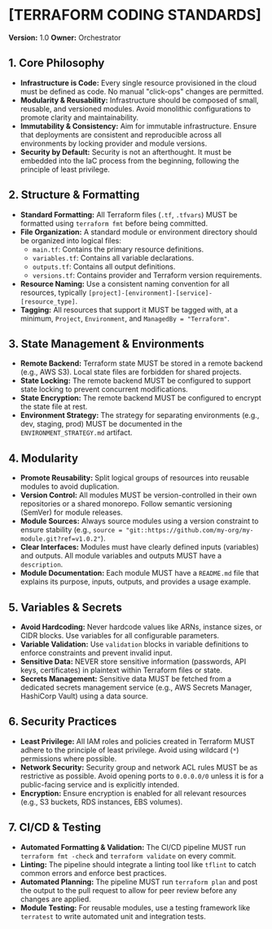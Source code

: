 # [TERRAFORM CODING STANDARDS]

**Version:** 1.0
**Owner:** Orchestrator

## 1. Core Philosophy
- **Infrastructure is Code:** Every single resource provisioned in the cloud must be defined as code. No manual "click-ops" changes are permitted.
- **Modularity & Reusability:** Infrastructure should be composed of small, reusable, and versioned modules. Avoid monolithic configurations to promote clarity and maintainability.
- **Immutability & Consistency:** Aim for immutable infrastructure. Ensure that deployments are consistent and reproducible across all environments by locking provider and module versions.
- **Security by Default:** Security is not an afterthought. It must be embedded into the IaC process from the beginning, following the principle of least privilege.

## 2. Structure & Formatting
- **Standard Formatting:** All Terraform files (`.tf`, `.tfvars`) MUST be formatted using `terraform fmt` before being committed.
- **File Organization:** A standard module or environment directory should be organized into logical files:
    - `main.tf`: Contains the primary resource definitions.
    - `variables.tf`: Contains all variable declarations.
    - `outputs.tf`: Contains all output definitions.
    - `versions.tf`: Contains provider and Terraform version requirements.
- **Resource Naming:** Use a consistent naming convention for all resources, typically `[project]-[environment]-[service]-[resource_type]`.
- **Tagging:** All resources that support it MUST be tagged with, at a minimum, `Project`, `Environment`, and `ManagedBy = "Terraform"`.

## 3. State Management & Environments
- **Remote Backend:** Terraform state MUST be stored in a remote backend (e.g., AWS S3). Local state files are forbidden for shared projects.
- **State Locking:** The remote backend MUST be configured to support state locking to prevent concurrent modifications.
- **State Encryption:** The remote backend MUST be configured to encrypt the state file at rest.
- **Environment Strategy:** The strategy for separating environments (e.g., dev, staging, prod) MUST be documented in the `ENVIRONMENT_STRATEGY.md` artifact.

## 4. Modularity
- **Promote Reusability:** Split logical groups of resources into reusable modules to avoid duplication.
- **Version Control:** All modules MUST be version-controlled in their own repositories or a shared monorepo. Follow semantic versioning (SemVer) for module releases.
- **Module Sources:** Always source modules using a version constraint to ensure stability (e.g., `source = "git::https://github.com/my-org/my-module.git?ref=v1.0.2"`).
- **Clear Interfaces:** Modules must have clearly defined inputs (variables) and outputs. All module variables and outputs MUST have a `description`.
- **Module Documentation:** Each module MUST have a `README.md` file that explains its purpose, inputs, outputs, and provides a usage example.

## 5. Variables & Secrets
- **Avoid Hardcoding:** Never hardcode values like ARNs, instance sizes, or CIDR blocks. Use variables for all configurable parameters.
- **Variable Validation:** Use `validation` blocks in variable definitions to enforce constraints and prevent invalid input.
- **Sensitive Data:** NEVER store sensitive information (passwords, API keys, certificates) in plaintext within Terraform files or state.
- **Secrets Management:** Sensitive data MUST be fetched from a dedicated secrets management service (e.g., AWS Secrets Manager, HashiCorp Vault) using a data source.

## 6. Security Practices
- **Least Privilege:** All IAM roles and policies created in Terraform MUST adhere to the principle of least privilege. Avoid using wildcard (`*`) permissions where possible.
- **Network Security:** Security group and network ACL rules MUST be as restrictive as possible. Avoid opening ports to `0.0.0.0/0` unless it is for a public-facing service and is explicitly intended.
- **Encryption:** Ensure encryption is enabled for all relevant resources (e.g., S3 buckets, RDS instances, EBS volumes).

## 7. CI/CD & Testing
- **Automated Formatting & Validation:** The CI/CD pipeline MUST run `terraform fmt -check` and `terraform validate` on every commit.
- **Linting:** The pipeline should integrate a linting tool like `tflint` to catch common errors and enforce best practices.
- **Automated Planning:** The pipeline MUST run `terraform plan` and post the output to the pull request to allow for peer review before any changes are applied.
- **Module Testing:** For reusable modules, use a testing framework like `terratest` to write automated unit and integration tests.
